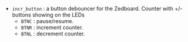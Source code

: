 - `incr_button` : a button debouncer for the Zedboard. Counter with +/- buttons showing on the LEDs
  - `BTNC` : pause/resume.
  - `BTNR` : increment counter.
  - `BTNL` : decrement counter.